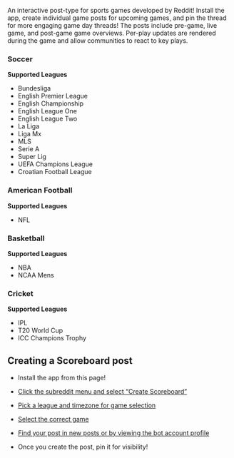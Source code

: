 An interactive post-type for sports games developed by Reddit! Install the app, create individual game posts for upcoming games, and pin the thread for more engaging game day threads! The posts include pre-game, live game, and post-game game overviews. Per-play updates are rendered during the game and allow communities to react to key plays.

### Soccer
**Supported Leagues**

* Bundesliga
* English Premier League
* English Championship 
* English League One
* English League Two
* La Liga
* Liga Mx
* MLS
* Serie A
* Super Lig
* UEFA Champions League
* Croatian Football League

### American Football
**Supported Leagues**
* NFL

### Basketball
**Supported Leagues**
* NBA
* NCAA Mens

### Cricket
**Supported Leagues**
* IPL
* T20 World Cup
* ICC Champions Trophy

## Creating a Scoreboard post

* Install the app from this page!

* [Click the subreddit menu and select “Create Scoreboard”](https://i.redd.it/dygmgomhusyb1.png?width=2112&format=png)

* [Pick a league and timezone for game selection](https://i.redd.it/rykmibhjusyb1.png)

* [Select the correct game](https://i.redd.it/pwgwxchjusyb1.png)

* [Find your post in new posts or by viewing the bot account profile](https://www.reddit.com/user/sport-scoreboard/)

* Once you create the post, pin it for visibility!
